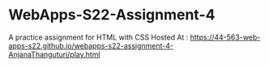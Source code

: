 # WebApps-S22-Assignment-4
A practice assignment for HTML with CSS
Hosted At :  https://44-563-web-apps-s22.github.io/webapps-s22-assignment-4-AnjanaThanguturi/play.html
